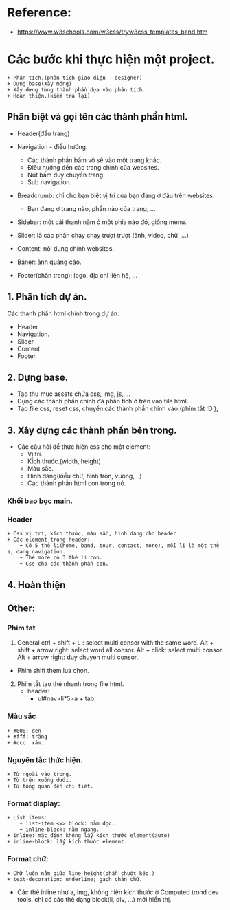 # Reference:
+ https://www.w3schools.com/w3css/tryw3css_templates_band.htm


# Các bước khi thực hiện một project.
    + Phân tích.(phân tích giao diện - designer)
    + Dựng base(Xây móng)
    + Xây dựng từng thành phần dựa vào phân tích.
    + Hoàn thiện.(kiểm tra lại)

## Phân biệt và gọi tên các thành phần html.
+ Header(đầu trang)
+ Navigation - điều hướng.
    + Các thành phần bấm vô sẽ vào một trang khác.
    + Điều hướng đến các trang chính của websites.
    + Nút bấm duy chuyển trang.
    + Sub navigation.
+ Breadcrumb: chỉ cho bạn biết vị trí của bạn đang ở đâu trên websites.
    + Bạn đang ở trang nào, phần nào của trang, ...

+ Sidebar: một cái thanh nằm ở một phía nào đó, giống menu.
+ Slider: là các phần chạy chạy trượt trượt (ảnh, video, chữ, ...)
+ Content: nội dung chính websites.
+ Baner: ảnh quảng cáo.
+ Footer(chân trang): logo, địa chỉ liên hệ, ...


## 1. Phân tích dự án.
Các thành phần html chính trong dự án.
+ Header
+ Navigation.
+ Slider
+ Content
+ Footer.


## 2. Dựng base.
+ Tạo thư mục assets chứa css, img, js, ...
+ Dựng các thành phần chính đã phân tích ở trên vào file html.
+ Tạo file css, reset css, chuyển các thành phần chính vào.(phím tắt :D ), 


## 3. Xây dựng các thành phần bên trong.
+ Các câu hỏi để thực hiện css cho một element:
    + Vị trí.
    + Kích thước.(width, height)
    + Màu sắc.
    + Hình dáng(kiểu chữ, hình tròn, vuông, ..)
    + Các thành phần html con trong nó.


### Khối bao bọc main.
### Header
    + Css vị trí, kích thước, màu sắc, hình dáng cho header
    + Các element trong header:
        + Có 5 thẻ li(home, band, tour, contact, more), mỗi li là một thẻ a, dạng navigation.
        + Thẻ more có 3 thẻ li con.
        + Css cho các thành phần con.



## 4. Hoàn thiện


## Other:
### Phim tat
1. General
ctrl + shift + L : select multi consor with the same word.
Alt + shift + arrow right: select word all consor. 
Alt + click: select multi consor.
Alt + arrow right: duy chuyen multi consor.
+ Phim shift them lua chon.

2. Phím tắt tạo thẻ nhanh trong file html.
    + header:
        + ul#nav>li*5>a + tab.


### Màu sắc
    + #000: đen
    + #fff: trắng 
    + #ccc: xám.

### Nguyên tắc thức hiện.
    + Từ ngoài vào trong.
    + Từ trên xuống dưới.
    + Từ tổng quan đến chi tiết.

### Format display:
    + List items:
        + list-item <=> block: nằm dọc.
        + inline-block: nằm ngang.
    + inline: mặc định không lấý kích thước element(auto)
    + inline-block: lấý kích thước element.


### Format chữ:
    + Chữ luôn nằm giữa line-height(phần chuột kéo.)
    + text-decoration: underline; gạch chân chữ.
    


+ Các thẻ inline như a, img, không hiện kích thước ở Computed trond dev tools. chỉ có các thẻ dạng block(li, div, ...) mới hiển thị.


